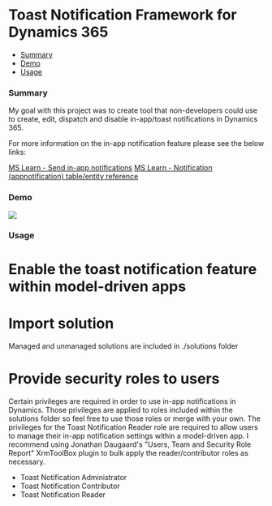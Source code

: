 # Toast Notification Framework for Dynamics 365

- [Summary](#summary)
- [Demo](#demo)
- [Usage](#usage)

### Summary

My goal with this project was to create tool that non-developers could use to create, edit, dispatch and disable in-app/toast notifications in Dynamics 365.

For more information on the in-app notification feature please see the below links:

[MS Learn - Send in-app notifications](https://learn.microsoft.com/en-us/power-apps/developer/model-driven-apps/clientapi/send-in-app-notifications)
[MS Learn - Notification (appnotification) table/entity reference](https://learn.microsoft.com/en-us/power-apps/developer/data-platform/reference/entities/appnotification)

### Demo

<div>
  <img align="center" src="./docs/img/dataverse-analytics-147_013.gif" />
</div>

### Usage

# Enable the toast notification feature within model-driven apps

# Import solution

Managed and unmanaged solutions are included in ./solutions folder

# Provide security roles to users

Certain privileges are required in order to use in-app notifications in Dynamics. Those privileges are applied to roles included within the solutions folder so feel free to use those roles or merge with your own. The privileges for the Toast Notification Reader role are required to allow users to manage their in-app notification settings within a model-driven app. I recommend using Jonathan Daugaard's "Users, Team and Security Role Report" XrmToolBox plugin to bulk apply the reader/contributor roles as necessary.

- Toast Notification Administrator
- Toast Notification Contributor
- Toast Notification Reader
